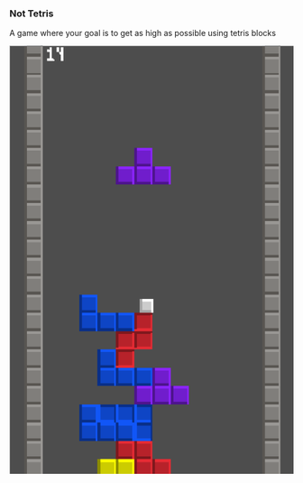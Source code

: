 ### Not Tetris

A game where your goal is to get as high as possible using tetris blocks

![Not Tetris Demo](.img/screenshot.png)
